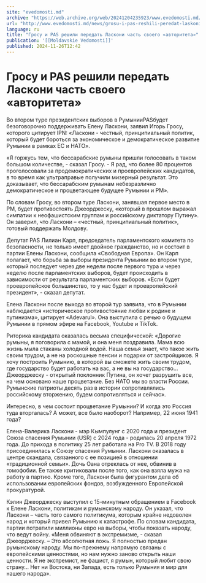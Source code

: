 ```yaml
---
site: "evedomosti.md"
archive: "https://web.archive.org/web/20241204235923/www.evedomosti.md/news/grosu-i-pas-reshili-peredat-laskoni-chast-svoego-avtoriteta"
url: "http://www.evedomosti.md/news/grosu-i-pas-reshili-peredat-laskoni-chast-svoego-avtoriteta"
language: ru
title: "Гросу и PAS решили передать Ласкони часть своего «авторитета»"
publication: '[[Moldavskie Vedomosti]]'
published: 2024-11-26T12:42
---
```


# Гросу и PAS решили передать Ласкони часть своего «авторитета»

Во втором туре президентских выборов в РумынииPASбудет безоговорочно поддерживать Елену Ласкони, заявил Игорь Гросу, которого цитирует IPN: «Ласкони - честный, принципиальный политик, который будет бороться за экономическое и демократическое развитие Румынии в рамках ЕС и НАТО».

«Я горжусь тем, что бессарабские румыны пришли голосовать в таком большом количестве, - сказал Гросу. - Я рад, что более 80 процентов проголосовали за продемократических и проевропейских кандидатов, в то время как ультраправые получили мизерный результат. Это доказывает, что бессарабским румынам небезразлично демократическое и процветающее будущее Румынии и РМ».

По словам Гросу, во втором туре Ласкони, занявшая первое место в РМ, будет противостоять Джеорджеску, «который в прошлом выражал симпатии к неофашистским группам и российскому диктатору Путину». Он заверил, что Ласкони – «честный, принципиальный политик», готовый поддержать Молдову.

Депутат PAS Лилиан Карп, председатель парламентского комитета по безопасности, не только имеет двойное гражданство, но и состоит в партии Елены Ласкони, сообщила «Свободная Европа». Он Карп полагает, что борьба за выборы президента Румынии во втором туре, который последует через две недели после первого тура и через неделю после парламентских выборов, будет происходить в зависимости от результата парламентских выборов. «Если будет проевропейское большинство, то у нас будет и проевропейский президент», - сказал депутат.

Елена Ласкони после выхода во второй тур заявила, что в Румынии наблюдается «историческое противостояние любви к родине и путинизма», цитирует «Adevarul». Она выступила с речью о будущем Румынии в прямом эфире на Facebook, Youtube и TikTok.

Риторика кандидата оказалась весьма специфической: «Дорогие румыны, я поговорила с мамой, и она меня поздравила. Мама всю жизнь мыла стаканы холодной водой. Наша семья знает, что такое жить своим трудом, а не на роскошные пенсии и подарки от застройщиков. Я хочу построить Румынию, в которой вы сможете жить своим трудом, где государство будет работать на вас, а не вы на государство… Джеорджеску - открытый поклонник Путина, он хочет разрушить все, на чем основано наше процветание. Без НАТО мы во власти России. Румынские патриоты десять раз в истории сопротивлялись российскому вторжению, будем сопротивляться и сейчас».

Интересно, в чем состоит процветание Румынии? И когда это Россия туда вторгалась? А может, все было наоборот? Например, 22 июня 1941 года?

Елена-Валерика Ласкони - мэр Кымпулунг с 2020 года и президент Союза спасения Румынии (USR) с 2024 года - родилась 20 апреля 1972 года. До прихода в политику 25 лет работала на Pro TV. В 2018 году присоединилась к Союзу спасения Румынии. Ласкони оказалась в центре скандала, связанного с ее позицией в отношении «традиционной семьи». Дочь Оана отреклась от нее, обвинив в гомофобии. Ее также критиковали после того, как она взяла мужа на работу в партию. Кроме того, Ласкони была фигурантом дела об использовании европейских фондов, возбужденного Европейской прокуратурой.

Кэлин Джеорджеску выступил с 15-минутным обращением в Facebook к Елене Ласкони, политикам и румынскому народу. Он указал, что Ласкони – часть того самого политикума, которым крайне недоволен народ и который привел Румынию к катастрофе. По словам кандидата, партии потратили миллионы евро на выборы, чтобы показать народу, что ведут войну. «Меня обвиняют в экстремизме, - сказал Джеорджеску. – Это абсолютная ложь. Я полностью предан румынскому народу. Мы по-прежнему напрямую связаны с европейскими ценностями, но нам нужно заново открыть наши ценности. Я не экстремист, не фашист, я румын, который любит свою страну… Нет ни Востока, ни Запада, есть только Румыния и мир для нашего народа».